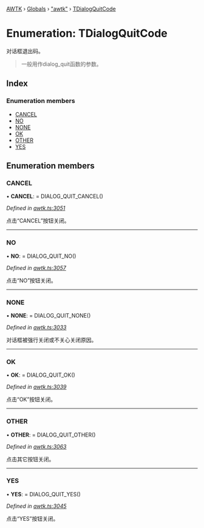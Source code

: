 [AWTK](../README.md) › [Globals](../globals.md) › ["awtk"](../modules/_awtk_.md) › [TDialogQuitCode](_awtk_.tdialogquitcode.md)

# Enumeration: TDialogQuitCode

对话框退出码。

> 一般用作dialog_quit函数的参数。

## Index

### Enumeration members

* [CANCEL](_awtk_.tdialogquitcode.md#cancel)
* [NO](_awtk_.tdialogquitcode.md#no)
* [NONE](_awtk_.tdialogquitcode.md#none)
* [OK](_awtk_.tdialogquitcode.md#ok)
* [OTHER](_awtk_.tdialogquitcode.md#other)
* [YES](_awtk_.tdialogquitcode.md#yes)

## Enumeration members

###  CANCEL

• **CANCEL**: =  DIALOG_QUIT_CANCEL()

*Defined in [awtk.ts:3051](https://github.com/zlgopen/awtk-binding/blob/78b9c61/tools/code_gen/js/output/awtk.ts#L3051)*

点击“CANCEL”按钮关闭。

___

###  NO

• **NO**: =  DIALOG_QUIT_NO()

*Defined in [awtk.ts:3057](https://github.com/zlgopen/awtk-binding/blob/78b9c61/tools/code_gen/js/output/awtk.ts#L3057)*

点击“NO”按钮关闭。

___

###  NONE

• **NONE**: =  DIALOG_QUIT_NONE()

*Defined in [awtk.ts:3033](https://github.com/zlgopen/awtk-binding/blob/78b9c61/tools/code_gen/js/output/awtk.ts#L3033)*

对话框被强行关闭或不关心关闭原因。

___

###  OK

• **OK**: =  DIALOG_QUIT_OK()

*Defined in [awtk.ts:3039](https://github.com/zlgopen/awtk-binding/blob/78b9c61/tools/code_gen/js/output/awtk.ts#L3039)*

点击“OK”按钮关闭。

___

###  OTHER

• **OTHER**: =  DIALOG_QUIT_OTHER()

*Defined in [awtk.ts:3063](https://github.com/zlgopen/awtk-binding/blob/78b9c61/tools/code_gen/js/output/awtk.ts#L3063)*

点击其它按钮关闭。

___

###  YES

• **YES**: =  DIALOG_QUIT_YES()

*Defined in [awtk.ts:3045](https://github.com/zlgopen/awtk-binding/blob/78b9c61/tools/code_gen/js/output/awtk.ts#L3045)*

点击“YES”按钮关闭。
